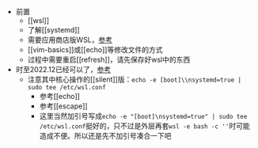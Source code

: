 - 前置
  - [[wsl]]
  - 了解[[systemd]]
  - 需要应用商店版WSL，[参考](https://devblogs.microsoft.com/commandline/a-preview-of-wsl-in-the-microsoft-store-is-now-available/#how-to-install-and-use-wsl-in-the-microsoft-store)
  - [[vim-basics]]或[[echo]]等修改文件的方式
  - 过程中需要重启[[refresh]]，请先保存好wsl中的东西
- 时至2022.12已经可以了，[参考](https://devblogs.microsoft.com/commandline/systemd-support-is-now-available-in-wsl/)
  - 注意其中核心操作的[[silent]]版：`echo -e [boot]\\nsystemd=true | sudo tee /etc/wsl.conf`
    - 参考[[echo]]
    - 参考[[escape]]
    - 这里当然加引号写成`echo -e "[boot]\nsystemd=true" | sudo tee /etc/wsl.conf`挺好的，只不过是外层再套`wsl -e bash -c ''`时可能造成不便。所以还是先不加引号凑合一下吧